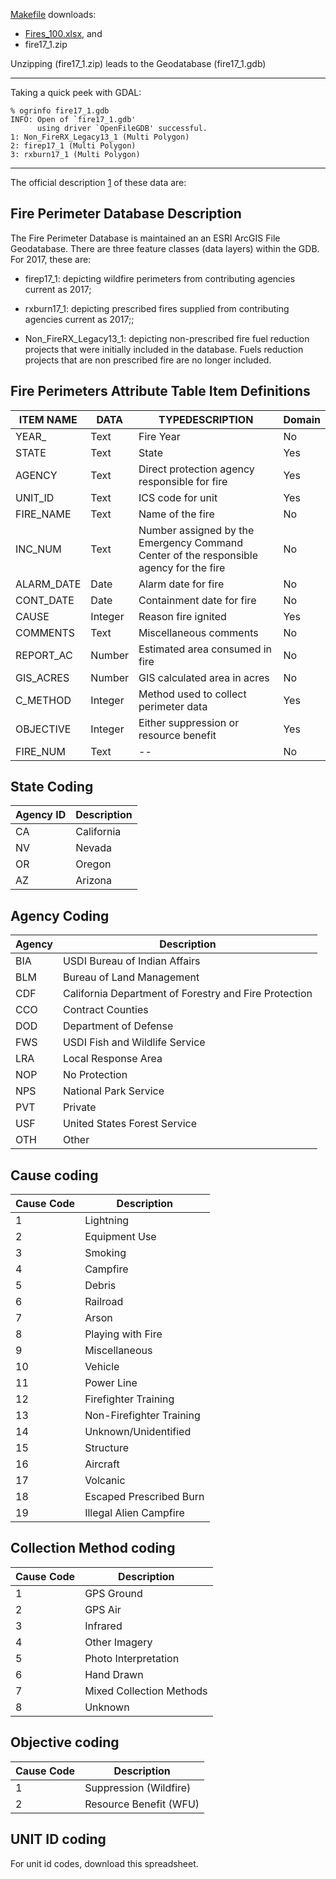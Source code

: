 [Makefile](Makefile) downloads:
* [Fires_100.xlsx](Fires_100.xlsx), and
* fire17_1.zip

Unzipping (fire17_1.zip) leads to the Geodatabase (fire17_1.gdb)

-----

Taking a quick peek with GDAL:

```
% ogrinfo fire17_1.gdb
INFO: Open of `fire17_1.gdb'
      using driver `OpenFileGDB' successful.
1: Non_FireRX_Legacy13_1 (Multi Polygon)
2: firep17_1 (Multi Polygon)
3: rxburn17_1 (Multi Polygon)
```

-----

The official description [1] of these data
are:



## Fire Perimeter Database Description

The Fire Perimeter Database is maintained an an ESRI ArcGIS File Geodatabase. There are three feature classes (data layers) within the GDB. For 2017, these are:

* firep17_1: depicting wildfire perimeters from contributing agencies current as 2017;

* rxburn17_1: depicting prescribed fires supplied from contributing agencies current as 2017;;

* Non_FireRX_Legacy13_1: depicting non-prescribed fire fuel reduction projects that were initially included in the database. Fuels reduction projects that are non prescribed fire are no longer included.

## Fire Perimeters Attribute Table Item Definitions

|ITEM NAME |DATA |TYPEDESCRIPTION |Domain |
|--------- |---- |--------------- |------ |
|YEAR_ | Text | Fire Year | No |
|STATE | Text | State | Yes |
|AGENCY | Text | Direct protection agency responsible for fire | Yes |
|UNIT_ID | Text	 | ICS code for unit | Yes |
|FIRE_NAME | Text | Name of the fire | No |
|INC_NUM | Text | Number assigned by the Emergency Command Center of the responsible agency for the fire | No |
|ALARM_DATE | Date | Alarm date for fire | No |
|CONT_DATE | Date | Containment date for fire | No |
|CAUSE | Integer | Reason fire ignited | Yes |
|COMMENTS | Text | Miscellaneous comments | No |
|REPORT_AC | Number | Estimated area consumed in fire | No |
|GIS_ACRES | Number | GIS calculated area in acres | No |
|C_METHOD | Integer | Method used to collect perimeter data | Yes |
|OBJECTIVE | Integer | Either suppression or resource benefit | Yes |
|FIRE_NUM | Text | -- | No |

## State Coding

|Agency ID | Description |
|--------- |------------ |
|CA | California |
|NV | Nevada |
|OR | Oregon |
|AZ | Arizona |

## Agency Coding

|Agency |Description |
|------ |----------- |
|BIA | USDI Bureau of Indian Affairs|
|BLM | Bureau of Land Management|
|CDF | California Department of Forestry and Fire Protection|
|CCO | Contract Counties|
|DOD | Department of Defense|
|FWS | USDI Fish and Wildlife Service|
|LRA | Local Response Area|
|NOP | No Protection|
|NPS | National Park Service|
|PVT | Private|
|USF | United States Forest Service|
|OTH | Other|

## Cause coding

|Cause Code |Description |
|---------- |----------- |
|1 | Lightning|
|2 | Equipment Use|
|3 | Smoking|
|4 | Campfire|
|5 | Debris|
|6 | Railroad|
|7 | Arson|
|8 | Playing with Fire|
|9 | Miscellaneous|
|10 | Vehicle|
|11 | Power Line|
|12 | Firefighter Training|
|13 | Non-Firefighter Training|
|14 | Unknown/Unidentified|
|15 | Structure|
|16 | Aircraft|
|17 | Volcanic|
|18 | Escaped Prescribed Burn|
|19 | Illegal Alien Campfire|

## Collection Method coding

|Cause Code |Description |
|---------- |----------- |
|1 | GPS Ground|
|2 | GPS Air|
|3 | Infrared|
|4 | Other Imagery|
|5 | Photo Interpretation|
|6 | Hand Drawn|
|7 | Mixed Collection Methods|
|8 | Unknown|

## Objective coding

|Cause Code |Description |
|---------- |----------- |
|1 | Suppression (Wildfire)|
|2 | Resource Benefit (WFU)|

## UNIT ID coding

For unit id codes, download this spreadsheet.

[1]: http://frap.fire.ca.gov/projects/fire_data/fire_perimeters_data_description
